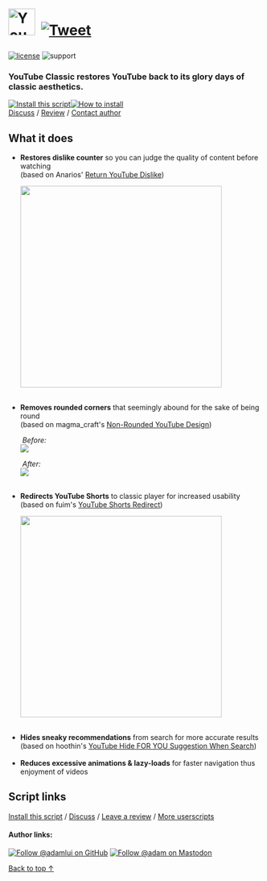 <h1>
  <picture>
    <source media="(prefers-color-scheme: dark)" srcset="https://i.imgur.com/wcgi9fI.png">
    <img height=53 alt="YouTube Classic logo" src="https://i.imgur.com/yHBtTpi.png">
  </picture>
  <a href="https://twitter.com/intent/tweet?text=Nostalgic%20for%20classic%20YouTube%3F%20This%20userscript%20is%20just%20the%20fix!&url=https://github.com/adamlui/userscripts/tree/master/youtube-classic&hashtags=greasemonkey,userscripts,javascript"><img alt="Tweet" style="margin:0 0 6px 5px;" src="https://img.shields.io/twitter/url/http/shields.io.svg?style=social"></a>
</h1>

[![license](https://img.shields.io/badge/License-MIT-green.svg)](../LICENSE.md)
![support](https://img.shields.io/badge/Support-Chrome|Firefox|Edge|Safari|Opera-989898.svg) 

<h3><b>YouTube Classic</b> restores YouTube back to its glory days of classic aesthetics.</h3>

<a href="https://www.ytclassic.com/us/code/youtube-classic.user.js"><img alt="Install this script" src="https://raw.githubusercontent.com/adamlui/userscripts/master/install-button.svg"></a><a href="https://greasyfork.org/en/help/installing-user-scripts" target="_blank"><img alt="How to install" title="How to install" src="https://github.com/adamlui/userscripts/raw/master/help-button.svg"></a>
<br>
[Discuss](https://github.com/adamlui/userscripts/discussions) /
[Review](https://greasyfork.org/en/scripts/456132/feedback#post-discussion) /
[Contact author](https://elonsucks.org/@adam)

<h2>What it does</h2>
<ul>
  <li><b>Restores dislike counter</b> so you can judge the quality of content before watching<br>
    (based on Anarios' <a href="https://github.com/Anarios/return-youtube-dislike" target="_blank">Return YouTube Dislike</a>)
    <p><img width=400px src="https://i.imgur.com/9i6S9ki.png"></li><br>
  <li><b>Removes rounded corners</b> that seemingly abound for the sake of being round<br>
    (based on magma_craft's <a href="https://userstyles.world/style/7243/css-adjustments-fixes-for-non-rounded-youtube-design" target="_blank">Non-Rounded YouTube Design</a>)
    <p><i>&nbsp;Before:</i><br>
      <img src="https://i.imgur.com/hMaUywR.png">
    <p><i>&nbsp;After:</i><br>
      <img src="https://i.imgur.com/LLc2xK3.png"></li><br>
  <li><b>Redirects YouTube Shorts</b> to classic player for increased usability<br>
    (based on fuim's <a href="https://greasyfork.org/en/scripts/439993-youtube-shorts-redirect" target="_blank">YouTube Shorts Redirect</a>)
    <p><img width=400 src="https://i.imgur.com/uew2gcD.png"></li><br>
  <li><b>Hides sneaky recommendations</b> from search for more accurate results<br>
    (based on hoothin's <a href="https://greasyfork.org/en/scripts/441189-youtube-hide-for-you-suggestion-when-search" target="_blank">
      YouTube Hide FOR YOU Suggestion When Search</a>)</li><br>
  <li><b>Reduces excessive animations & lazy-loads</b> for faster navigation thus enjoyment of videos</li>
</ul>

## Script links

<a href="https://www.ytclassic.com/us/code/youtube-classic.user.js">Install this script</a> / 
<a href="https://github.com/adamlui/userscripts/discussions">Discuss</a> / 
[Leave a review](https://greasyfork.org/en/scripts/456132/feedback#post-discussion) /
<a href="https://github.com/adamlui/userscripts" target="_blank">More userscripts</a>

#### Author links:

[![Follow @adamlui on GitHub](https://img.shields.io/github/followers/adamlui?label=Follow%20%40adamlui&style=social "GitHub")](https://github.com/adamlui)
<a href="https://elonsucks.org/@adam" target="_blank"><img align="bottom" src="https://img.shields.io/mastodon/follow/109387703022229926?domain=https%3A%2F%2Felonsucks.org&style=social" alt="Follow @adam on Mastodon" title="Mastodon"></a>


<a href="#--------------">Back to top ↑</a>
